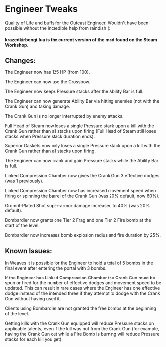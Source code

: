 # Engineer Tweaks

Quality of Life and buffs for the Outcast Engineer. Wouldn't have been possible without the incredible help from raindish (:

#### krazedkirbengi.lua is the current version of the mod found on the Steam Workshop.

## Changes:
The Engineer now has 125 HP (from 100).

The Engineer can now use the Crossbow.

The Engineer now keeps Pressure stacks after the Ability Bar is full.

The Engineer can now generate Ability Bar via hitting enemies (not with the Crank Gun) and taking damage.

The Crank Gun is no longer interrupted by enemy attacks.

Full Head of Steam now loses a single Pressure stack upon a kill with the Crank Gun rather than all stacks upon firing (Full Head of Steam still loses stacks when Pressure stack duration ends).

Superior Gaskets now only loses a single Pressure stack upon a kill with the Crank Gun rather than all stacks upon firing.

The Engineer can now crank and gain Pressure stacks while the Ability Bar is full.

Linked Compression Chamber now gives the Crank Gun 3 effective dodges (was 1 previously).

Linked Compression Chamber now has increased movement speed when firing or spinning the barrel of the Crank Gun (was 20% default, now 60%).

Gromril-Plated Shot super-armor damage increased to 40% (was 20% default).

Bombardier now grants one Tier 2 Frag and one Tier 2 Fire bomb at the start of the level.

Bombardier now increases bomb explosion radius and fire duration by 25%.

## Known Issues:

In Weaves it is possible for the Engineer to hold a total of 5 bombs in the final event after entering the portal with 3 bombs.

If the Engineer has Linked Compression Chamber the Crank Gun must be spun or fired for the number of effective dodges and movement speed to be updated. This can result in rare cases where the Engineer has one effective dodge instead of the intended three if they attempt to dodge with the Crank Gun without having used it.

Clients using Bombardier are not granted the free bombs at the beginning of the level.

Getting kills with the Crank Gun equipped will reduce Pressure stacks on applicable talents, even if the kill was not from the Crank Gun (for example, having the Crank Gun out while a Fire Bomb is burning will reduce Pressure stacks for each kill you get).

